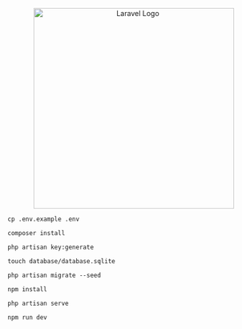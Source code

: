 <p align="center"><a href="https://laravel.com" target="_blank"><img src="https://raw.githubusercontent.com/laravel/art/master/logo-lockup/5%20SVG/2%20CMYK/1%20Full%20Color/laravel-logolockup-cmyk-red.svg" width="400" alt="Laravel Logo"></a></p>


```
cp .env.example .env
```

```
composer install 
```

```
php artisan key:generate 
```

```
touch database/database.sqlite
```

```
php artisan migrate --seed
```

```
npm install
```

```
php artisan serve
```

```
npm run dev
```
